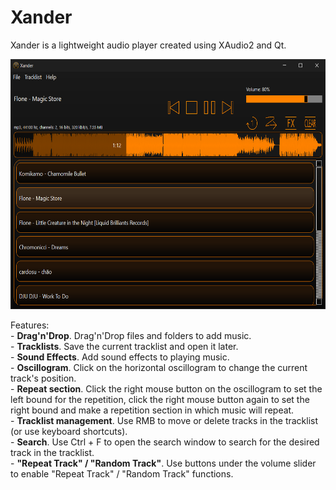 # Xander
Xander is a lightweight audio player created using XAudio2 and Qt.<br>
<p align="center">
  <img width="650" height="400" src="screenshot.png">
</p>
Features:<br>
- <b>Drag'n'Drop</b>. Drag'n'Drop files and folders to add music.<br>
- <b>Tracklists</b>. Save the current tracklist and open it later.<br>
- <b>Sound Effects</b>. Add sound effects to playing music.<br>
- <b>Oscillogram</b>. Click on the horizontal oscillogram to change the current track's position.<br>
- <b>Repeat section</b>. Click the right mouse button on the oscillogram to set the left bound for the repetition, click the right mouse button again to set the right bound and make a repetition section in which music will repeat.<br>
- <b>Tracklist management</b>. Use RMB to move or delete tracks in the tracklist (or use keyboard shortcuts).<br>
- <b>Search</b>. Use Ctrl + F to open the search window to search for the desired track in the tracklist.<br>
- <b>"Repeat Track" / "Random Track"</b>. Use buttons under the volume slider to enable "Repeat Track" / "Random Track" functions.<br>